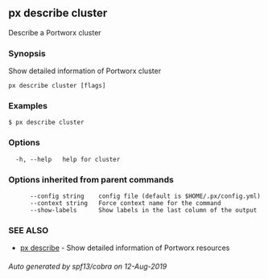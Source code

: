 ## px describe cluster

Describe a Portworx cluster

### Synopsis

Show detailed information of Portworx cluster

```
px describe cluster [flags]
```

### Examples

```
$ px describe cluster
```

### Options

```
  -h, --help   help for cluster
```

### Options inherited from parent commands

```
      --config string    config file (default is $HOME/.px/config.yml)
      --context string   Force context name for the command
      --show-labels      Show labels in the last column of the output
```

### SEE ALSO

* [px describe](px_describe.md)	 - Show detailed information of Portworx resources

###### Auto generated by spf13/cobra on 12-Aug-2019
